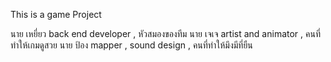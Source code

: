 This is a game Project

นาย เหยี่ยว back end developer , หัวสมองของทีม
นาย เจเจ artist and animator , คนที่ทำให้เกมดูสวย
นาย ป้อง mapper , sound design , คนที่ทำให้มึงมีที่ยืน
